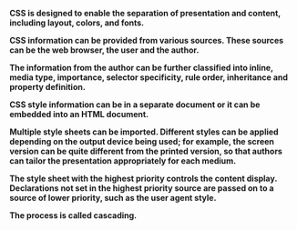 
**CSS is designed to enable the separation of presentation and content, including layout, colors, and fonts.**

**CSS information can be provided from various sources.
 These sources can be the web browser, the user and the author.**

 **The information from the author can be further classified into inline, 
media type, importance, selector specificity, rule order, inheritance and property definition.**

**CSS style information can be in a separate document or it can be embedded into an HTML document.**

 **Multiple style sheets can be imported. Different styles can be applied depending on the output device being used; 
for example, the screen version can be quite different from the printed version, so that authors can tailor the presentation appropriately for each medium.**

**The style sheet with the highest priority controls the content display.
 Declarations not set in the highest priority source are passed on to a source of lower priority, such as the user agent style.**
 
 **The process is called cascading.**
